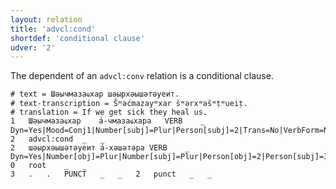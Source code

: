 ```yaml
---
layout: relation
title: 'advcl:cond'
shortdef: 'conditional clause'
udver: '2'
---
```


The dependent of an `advcl:conv` relation is a conditional clause.

~~~ conllu
# text = Шәычмазаҩхар шәырхәышәтәуеит.
# text-transcription = Šʷəćmazayʷxar šʷərxʷəšʷṭʷueiṭ.
# translation = If we get sick they heal us.
1	Шәычмазаҩхар	а́-чмазаҩхара	VERB	_	Dyn=Yes|Mood=Conj1|Number[subj]=Plur|Person[subj]=2|Trans=No|VerbForm=NonFin	2	advcl:cond	_	_
2	шәырхәышәтәуеит	а́-хәшәтәра	VERB	_	Dyn=Yes|Number[obj]=Plur|Number[subj]=Plur|Person[obj]=2|Person[subj]=3|Tense=Pres|Trans=Yes|VerbForm=Fin	0	root	_	_
3	.	.	PUNCT	_	_	2	punct	_	_

~~~

<!-- Interlanguage links updated Ne 5. května 2024, 18:20:34 CEST -->
